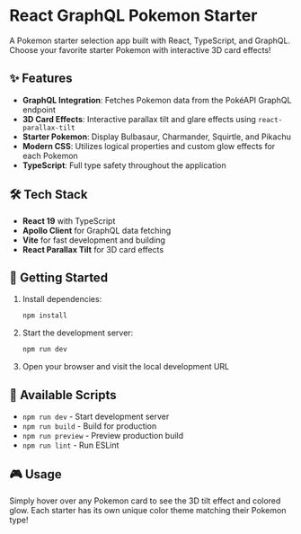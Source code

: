 # React GraphQL Pokemon Starter

A Pokemon starter selection app built with React, TypeScript, and GraphQL. Choose your favorite starter Pokemon with interactive 3D card effects!

## ✨ Features

- **GraphQL Integration**: Fetches Pokemon data from the PokéAPI GraphQL endpoint
- **3D Card Effects**: Interactive parallax tilt and glare effects using `react-parallax-tilt`
- **Starter Pokemon**: Display Bulbasaur, Charmander, Squirtle, and Pikachu
- **Modern CSS**: Utilizes logical properties and custom glow effects for each Pokemon
- **TypeScript**: Full type safety throughout the application

## 🛠️ Tech Stack

- **React 19** with TypeScript
- **Apollo Client** for GraphQL data fetching
- **Vite** for fast development and building
- **React Parallax Tilt** for 3D card effects

## 🚀 Getting Started

1. Install dependencies:

   ```bash
   npm install
   ```

2. Start the development server:

   ```bash
   npm run dev
   ```

3. Open your browser and visit the local development URL

## 📝 Available Scripts

- `npm run dev` - Start development server
- `npm run build` - Build for production
- `npm run preview` - Preview production build
- `npm run lint` - Run ESLint

## 🎮 Usage

Simply hover over any Pokemon card to see the 3D tilt effect and colored glow. Each starter has its own unique color theme matching their Pokemon type!
